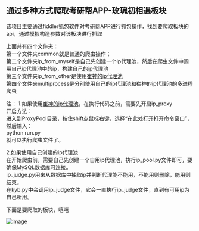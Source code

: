## 通过多种方式爬取考研帮APP-玫瑰初相遇板块  
该项目主要通过fiddler抓包软件对考研帮APP进行抓包操作，找到要爬取板块的api，通过模拟构造参数对该板块进行抓取  

上面共有四个文件夹：  
第一个文件夹common就是普通的爬虫操作；  
第二个文件夹ip_from_myself是自己先创建一个ip代理池，然后在爬虫文件中调用自己ip代理池中的ip，[构建自己的ip代理池](https://github.com/hfxjd9527/ip_proxy_pool)  
第三个文件夹ip_from_other是使用[崔神的ip代理池](https://github.com/Python3WebSpider/ProxyPool)  
第四个文件夹multiprocess是分别使用自己的ip代理池和崔神的ip代理池的多进程爬虫

注：
1.如果使用[崔神的ip代理池](https://github.com/Python3WebSpider/ProxyPool)，在执行代码之前，需要先开启ip_proxy  
开启方法：  
进入到ProxyPool目录，按住shift点鼠标右键，选择“在此处打开打开命令窗口”，然后输入：  
python run.py  
就可以执行爬虫文件了。  

2.如果使用自己创建的ip代理池  
在开始爬虫前，需要自己先创建一个自用ip代理池，执行ip_pool.py文件即可，要确保MySQL数据库可连接。    
ip_judge.py用来从数据库中抽取ip并判断代理能不能用，不能用则删除，能用则结束。    
在kyb.py中会调用ip_judge文件，它会一直执行ip_judge文件，直到有可用ip为自己所用。    

下面是要爬取的板块，嘻嘻  

![image](https://github.com/hfxjd9527/kaoyanbang/blob/master/kyb.gif)

